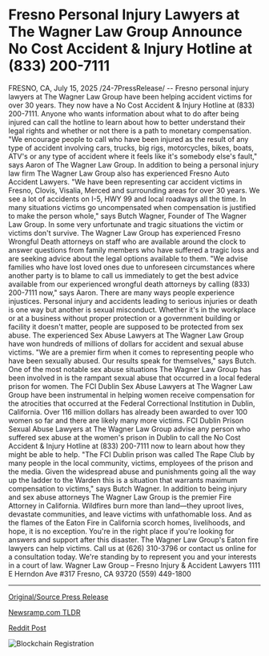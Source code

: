 # Fresno Personal Injury Lawyers at The Wagner Law Group Announce No Cost Accident &amp; Injury Hotline at (833) 200-7111

FRESNO, CA, July 15, 2025 /24-7PressRelease/ -- Fresno personal injury lawyers at The Wagner Law Group have been helping accident victims for over 30 years. They now have a No Cost Accident & Injury Hotline at (833) 200-7111. Anyone who wants information about what to do after being injured can call the hotline to learn about how to better understand their legal rights and whether or not there is a path to monetary compensation. "We encourage people to call who have been injured as the result of any type of accident involving cars, trucks, big rigs, motorcycles, bikes, boats, ATV's or any type of accident where it feels like it's somebody else's fault," says Aaron of The Wagner Law Group.  In addition to being a personal injury law firm The Wagner Law Group also has experienced Fresno Auto Accident Lawyers. "We have been representing car accident victims in Fresno, Clovis, Visalia, Merced and surrounding areas for over 30 years. We see a lot of accidents on I-5, HWY 99 and local roadways all the time. In many situations victims go uncompensated when compensation is justified to make the person whole," says Butch Wagner, Founder of The Wagner Law Group.  In some very unfortunate and tragic situations the victim or victims don't survive. The Wagner Law Group has experienced Fresno Wrongful Death attorneys on staff who are available around the clock to answer questions from family members who have suffered a tragic loss and are seeking advice about the legal options available to them. "We advise families who have lost loved ones due to unforeseen circumstances where another party is to blame to call us immediately to get the best advice available from our experienced wrongful death attorneys by calling (833) 200-7111 now," says Aaron.  There are many ways people experience injustices. Personal injury and accidents leading to serious injuries or death is one way but another is sexual misconduct. Whether it's in the workplace or at a business without proper protection or a government building or facility it doesn't matter, people are supposed to be protected from sex abuse. The experienced Sex Abuse Lawyers at The Wagner Law Group have won hundreds of millions of dollars for accident and sexual abuse victims. "We are a premier firm when it comes to representing people who have been sexually abused. Our results speak for themselves," says Butch.  One of the most notable sex abuse situations The Wagner Law Group has been involved in is the rampant sexual abuse that occurred in a local federal prison for women. The FCI Dublin Sex Abuse Lawyers at The Wagner Law Group have been instrumental in helping women receive compensation for the atrocities that occurred at the Federal Correctional Institution in Dublin, California. Over 116 million dollars has already been awarded to over 100 women so far and there are likely many more victims.   FCI Dublin Prison Sexual Abuse Lawyers at The Wagner Law Group advise any person who suffered sex abuse at the women's prison in Dublin to call the No Cost Accident & Injury Hotline at (833) 200-7111 now to learn about how they might be able to help. "The FCI Dublin prison was called The Rape Club by many people in the local community, victims, employees of the prison and the media. Given the widespread abuse and punishments going all the way up the ladder to the Warden this is a situation that warrants maximum compensation to victims," says Butch Wagner.  In addition to being injury and sex abuse attorneys The Wagner Law Group is the premier Fire Attorney in California. Wildfires burn more than land—they uproot lives, devastate communities, and leave victims with unfathomable loss. And as the flames of the Eaton Fire in California scorch homes, livelihoods, and hope, it is no exception. You're in the right place if you're looking for answers and support after this disaster. The Wagner Law Group's Eaton fire lawyers can help victims. Call us at (626) 310-3796 or contact us online for a consultation today. We're standing by to represent you and your interests in a court of law.  Wagner Law Group – Fresno Injury & Accident Lawyers 1111 E Herndon Ave #317 Fresno, CA 93720 (559) 449-1800 

---

[Original/Source Press Release](https://www.24-7pressrelease.com/press-release/524870/fresno-personal-injury-lawyers-at-the-wagner-law-group-announce-no-cost-accident-injury-hotline-at-833-200-7111)
                    

[Newsramp.com TLDR](https://newsramp.com/curated-news/wagner-law-group-champions-justice-for-injury-and-abuse-victims/001f13f162f9f7e4414410e11f277c9f) 

 



[Reddit Post](https://www.reddit.com/r/newsramp/comments/1m0bev6/wagner_law_group_champions_justice_for_injury_and/) 



![Blockchain Registration](https://cdn.newsramp.app/24-7PressRelease/qrcode/257/15/mieldETB.webp)